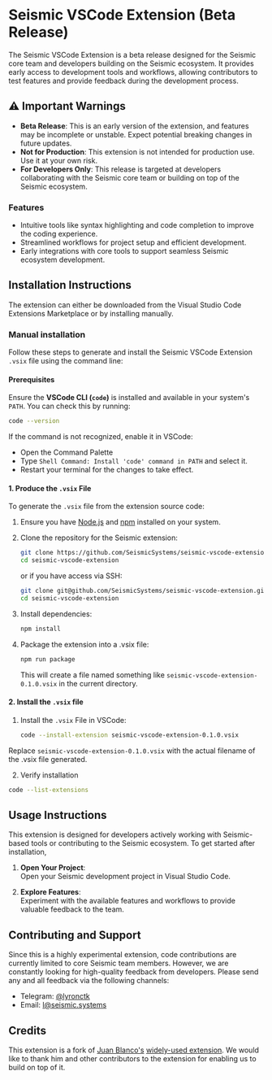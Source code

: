 # Seismic VSCode Extension (Beta Release)

The Seismic VSCode Extension is a beta release designed for the Seismic core team and developers building on the Seismic ecosystem. It provides early access to development tools and workflows, allowing contributors to test features and provide feedback during the development process.

## ⚠️ Important Warnings
- **Beta Release**: This is an early version of the extension, and features may be incomplete or unstable. Expect potential breaking changes in future updates.
- **Not for Production**: This extension is not intended for production use. Use it at your own risk.
- **For Developers Only**: This release is targeted at developers collaborating with the Seismic core team or building on top of the Seismic ecosystem.


### Features
- Intuitive tools like syntax highlighting and code completion to improve the coding experience.
- Streamlined workflows for project setup and efficient development.
- Early integrations with core tools to support seamless Seismic ecosystem development.

## Installation Instructions

The extension can either be downloaded from the Visual Studio Code Extensions Marketplace or by installing manually. 
### Manual installation
Follow these steps to generate and install the Seismic VSCode Extension `.vsix` file using the command line:

#### Prerequisites

Ensure the **VSCode CLI (`code`)** is installed and available in your system's `PATH`. You can check this by running:
  ```sh
  code --version
  ```

If the command is not recognized, enable it in VSCode:
- Open the Command Palette
- Type `Shell Command: Install 'code' command in PATH` and select it.
- Restart your terminal for the changes to take effect.


#### 1. Produce the `.vsix` File
To generate the `.vsix` file from the extension source code:

1. Ensure you have [Node.js](https://nodejs.org/) and [npm](https://www.npmjs.com/) installed on your system.

2. Clone the repository for the Seismic extension:
   ```sh
   git clone https://github.com/SeismicSystems/seismic-vscode-extension.git
   cd seismic-vscode-extension
   ```
   or if you have access via SSH:
   ```sh
   git clone git@github.com/SeismicSystems/seismic-vscode-extension.git
   cd seismic-vscode-extension

3. Install dependencies:
   ```sh
   npm install
   ```
4. Package the extension into a .vsix file:
   ```sh
   npm run package
   ```
   This will create a file named something like `seismic-vscode-extension-0.1.0.vsix` in the current directory.
#### 2. Install the `.vsix` file
1. Install the `.vsix` File in VSCode:
   ```sh
   code --install-extension seismic-vscode-extension-0.1.0.vsix
   ```
Replace `seismic-vscode-extension-0.1.0.vsix` with the actual filename of the .vsix file generated.

2. Verify installation
  ```sh
  code --list-extensions
  ```

## Usage Instructions
This extension is designed for developers actively working with Seismic-based tools or contributing to the Seismic ecosystem. To get started after installation,

1. **Open Your Project**:  
   Open your Seismic development project in Visual Studio Code.

2. **Explore Features**:  
   Experiment with the available features and workflows to provide valuable feedback to the team.

## Contributing and Support
Since this is a highly experimental extension, code contributions are currently limited to core Seismic team members. However, we are constantly looking for high-quality feedback from developers. Please send any and all feedback via the following channels:
- Telegram: [@lyronctk](https://t.me/lyronctk)
- Email: [l@seismic.systems](mailto:l@seismic.systems)

## Credits
This extension is a fork of [Juan Blanco's](https://github.com/juanfranblanco) [widely-used extension](https://github.com/juanfranblanco/vscode-solidity). We would like to thank him and other contributors to the extension for enabling us to build on top of it.